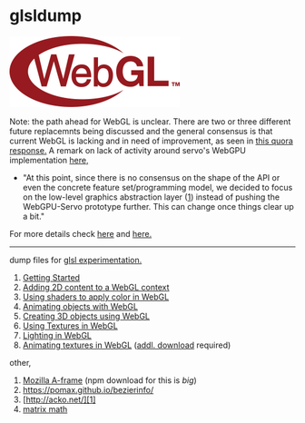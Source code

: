 glsldump
========

![webgllogo][30]

Note: the path ahead for WebGL is unclear. There are two or three different future replacemnts being discussed and the general consensus is that current WebGL is lacking and in need of improvement, as seen in [this quora response.][31] A remark on lack of activity around servo's WebGPU implementation [here,](https://github.com/kvark/webgpu-servo)

 * "At this point, since there is no consensus on the shape of the API or even the concrete feature set/programming model, we decided to focus on the low-level graphics abstraction layer ([1][32]) instead of pushing the WebGPU-Servo prototype further. This can change once things clear up a bit."

For more details check [here][34] and [here.][36]

---

dump files for [glsl experimentation.][0]

 1. [Getting Started][4]
 2. [Adding 2D content to a WebGL context][5]
 3. [Using shaders to apply color in WebGL][6]
 4. [Animating objects with WebGL][7]
 5. [Creating 3D objects using WebGL][8]
 6. [Using Textures in WebGL][9]
 7. [Lighting in WebGL][10]
 8. [Animating textures in WebGL][11] ([addl. download][12] required)


other,

 1. [Mozilla A-frame][20] (npm download for this is _big_)
 2. https://pomax.github.io/bezierinfo/
 3. [http://acko.net/][1]
 4. [matrix math][2]
 


[30]: https://github.com/iambumblehead/glsldump/raw/master/src/img/300px-WebGL_Logo.svg.png "gl-logo"
[31]: https://www.quora.com/Should-I-use-WebGL-to-learn-shader-programming "should I learn webgl?"
[32]: http://github.com/gfx-rs/gfx
[33]: http://kvark.github.io/web/gpu/2018/02/10/low-level-gpu-web.html
[34]: http://kvark.github.io/ "kvark"
[35]: https://lists.w3.org/Archives/Public/public-gpu/2017Sep/0015.html
[36]: https://lists.w3.org/Archives/Public/public-gpu/ "public-gpu"

[0]: https://developer.mozilla.org/en-US/docs/Web/API/WebGL_API/Tutorial/Getting_started_with_WebGL "webgl getting started"
[1]: http://acko.net/ "acko.net"
[2]: http://joshua.smcvt.edu/linalg.html/book.pdf
[4]: https://github.com/iambumblehead/glsldump/blob/master/src/glsldump_step1.js "step1"
[5]: https://github.com/iambumblehead/glsldump/blob/master/src/glsldump_step2.js "step2"
[6]: https://github.com/iambumblehead/glsldump/blob/master/src/glsldump_step3.js "step3"
[7]: https://github.com/iambumblehead/glsldump/blob/master/src/glsldump_step4.js "step4"
[8]: https://github.com/iambumblehead/glsldump/blob/master/src/glsldump_step5.js "step5"
[9]: https://github.com/iambumblehead/glsldump/blob/master/src/glsldump_step6.js "step6"
[10]: https://github.com/iambumblehead/glsldump/blob/master/src/glsldump_step7.js "step7"
[11]: https://github.com/iambumblehead/glsldump/blob/master/src/glsldump_step8.js "step8"
[12]: http://mdn.github.io/webgl-examples/tutorial/sample8/Firefox.ogv "Firefox.ogv"

[20]: https://aframe.io/ "mozilla a-frame"

<!--
https://github.com/codecruzer/webgl-shader-loader-js
https://github.com/MarkusSprunck/webgl-hello-world

https://bugs.chromium.org/p/chromium/issues/detail?id=180632
http://programmers.stackexchange.com/questions/289857/is-progressive-http-download-a-viable-alternative-to-hls-dash-rtmp-for-providing
https://en.wikipedia.org/wiki/Dynamic_Adaptive_Streaming_over_HTTP
-->
